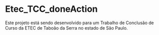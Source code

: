 # Etec_TCC_doneAction
Este projeto está sendo desenvolvido para um Trabalho de Conclusão de Curso da ETEC de Taboão da Serra no estado 
de São Paulo. 
